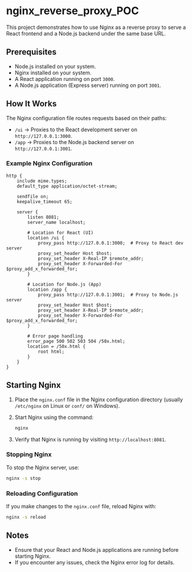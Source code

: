 # nginx_reverse_proxy_POC

This project demonstrates how to use Nginx as a reverse proxy to serve a React frontend and a Node.js backend under the same base URL.

## Prerequisites

- Node.js installed on your system.
- Nginx installed on your system.
- A React application running on port `3000`.
- A Node.js application (Express server) running on port `3001`.

## How It Works

The Nginx configuration file routes requests based on their paths:
- `/ui` → Proxies to the React development server on `http://127.0.0.1:3000`.
- `/app` → Proxies to the Node.js backend server on `http://127.0.0.1:3001`.

### Example Nginx Configuration

```nginx
http {
    include mime.types;
    default_type application/octet-stream;

    sendfile on;
    keepalive_timeout 65;

    server {
        listen 8081;
        server_name localhost;

        # Location for React (UI)
        location /ui {
            proxy_pass http://127.0.0.1:3000;  # Proxy to React dev server
            proxy_set_header Host $host;
            proxy_set_header X-Real-IP $remote_addr;
            proxy_set_header X-Forwarded-For $proxy_add_x_forwarded_for;
        }

        # Location for Node.js (App)
        location /app {
            proxy_pass http://127.0.0.1:3001;  # Proxy to Node.js server
            proxy_set_header Host $host;
            proxy_set_header X-Real-IP $remote_addr;
            proxy_set_header X-Forwarded-For $proxy_add_x_forwarded_for;
        }

        # Error page handling
        error_page 500 502 503 504 /50x.html;
        location = /50x.html {
            root html;
        }
    }
}
```

## Starting Nginx

1. Place the `nginx.conf` file in the Nginx configuration directory (usually `/etc/nginx` on Linux or `conf/` on Windows).

2. Start Nginx using the command:
   ```bash
   nginx
   ```

3. Verify that Nginx is running by visiting `http://localhost:8081`.

### Stopping Nginx

To stop the Nginx server, use:
```bash
nginx -s stop
```

### Reloading Configuration

If you make changes to the `nginx.conf` file, reload Nginx with:
```bash
nginx -s reload
```

## Notes

- Ensure that your React and Node.js applications are running before starting Nginx.
- If you encounter any issues, check the Nginx error log for details.
